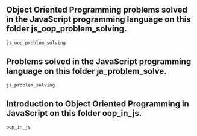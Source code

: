 ## Object Oriented Programming problems solved in the JavaScript programming language on this folder js_oop_problem_solving.
```bash
js_oop_problem_solving
```

## Problems solved in the JavaScript programming language on this folder ja_problem_solve.
```bash
js_problem_solving
```

## Introduction to Object Oriented Programming in JavaScript on this folder oop_in_js.
```bash
oop_in_js
```
